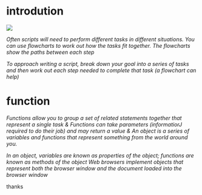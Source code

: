 # introdution

![](https://nadia-training.com/wp-content/uploads/2019/03/JavaScript-Essentials-Course.jpg)
 
*Often scripts will need to perform different tasks in different situations. You can use flowcharts to work out how the tasks fit together. The flowcharts show the paths between each step*

*To approach writing a script, break down your goal into a series of tasks and then work out each step needed to complete that task (a flowchart can help)*

# function

*Functions allow you to group a set of related statements together that represent a single task & Functions can take parameters (informatiorJ required to do their job) and may return a value & An object is a series of variables and functions that represent something from the world around you.*

*In an object, variables are known as properties of the 
object; functions are known as methods of the object Web browsers implement objects that represent both the browser window and the document loaded into the browser window* 

thanks 



